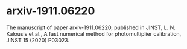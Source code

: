 # arxiv-1911.06220

The manuscript of paper arxiv-1911.06220, published in JINST,
L. N. Kalousis et al., A fast numerical method for photomultiplier calibration, JINST 15 (2020) P03023.
